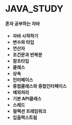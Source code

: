 # JAVA_STUDY
<h4>혼자 공부하는 자바<h4>
  <ul>
    <li>자바 시작하기</li>
    <li>변수와 타입</li>
    <li>연산자</li>
    <li>조건문과 반복문</li>
    <li>참조타입</li>
    <li>클래스</li>
    <li>상속</li>
    <li>인터페이스</li>
    <li>중첩클래스와 중첩인터페이스</li>
    <li>예외처리</li>
    <li>기본 API클래스</li>
    <li>스레드</li>
    <li>컬렉션 프레임워크</li>
    <li>입출력스트림</li>
  </ul>
